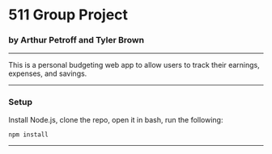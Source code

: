 # 511 Group Project

### by Arthur Petroff and Tyler Brown

---

This is a personal budgeting web app to allow users to track their earnings, expenses, and savings.

---

### Setup

Install Node.js, clone the repo, open it in bash, run the following:

```shell
npm install
```

---